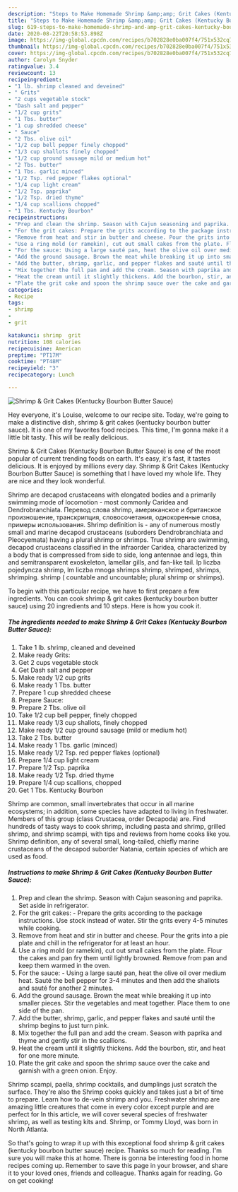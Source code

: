 ```yaml
---
description: "Steps to Make Homemade Shrimp &amp;amp; Grit Cakes (Kentucky Bourbon Butter Sauce)"
title: "Steps to Make Homemade Shrimp &amp;amp; Grit Cakes (Kentucky Bourbon Butter Sauce)"
slug: 619-steps-to-make-homemade-shrimp-and-amp-grit-cakes-kentucky-bourbon-butter-sauce
date: 2020-08-22T20:58:53.898Z
image: https://img-global.cpcdn.com/recipes/b702828e0ba007f4/751x532cq70/shrimp-grit-cakes-kentucky-bourbon-butter-sauce-recipe-main-photo.jpg
thumbnail: https://img-global.cpcdn.com/recipes/b702828e0ba007f4/751x532cq70/shrimp-grit-cakes-kentucky-bourbon-butter-sauce-recipe-main-photo.jpg
cover: https://img-global.cpcdn.com/recipes/b702828e0ba007f4/751x532cq70/shrimp-grit-cakes-kentucky-bourbon-butter-sauce-recipe-main-photo.jpg
author: Carolyn Snyder
ratingvalue: 3.4
reviewcount: 13
recipeingredient:
- "1 lb. shrimp cleaned and deveined"
- " Grits"
- "2 cups vegetable stock"
- "Dash salt and pepper"
- "1/2 cup grits"
- "1 Tbs. butter"
- "1 cup shredded cheese"
- " Sauce"
- "2 Tbs. olive oil"
- "1/2 cup bell pepper finely chopped"
- "1/3 cup shallots finely chopped"
- "1/2 cup ground sausage mild or medium hot"
- "2 Tbs. butter"
- "1 Tbs. garlic minced"
- "1/2 Tsp. red pepper flakes optional"
- "1/4 cup light cream"
- "1/2 Tsp. paprika"
- "1/2 Tsp. dried thyme"
- "1/4 cup scallions chopped"
- "1 Tbs. Kentucky Bourbon"
recipeinstructions:
- "Prep and clean the shrimp. Season with Cajun seasoning and paprika. Set aside in refrigerator."
- "For the grit cakes: Prepare the grits according to the package instructions. Use stock instead of water. Stir the grits every 4-5 minutes while cooking."
- "Remove from heat and stir in butter and cheese. Pour the grits into a pie plate and chill in the refrigerator for at least an hour."
- "Use a ring mold (or ramekin), cut out small cakes from the plate. Flour the cakes and pan fry them until lightly browned. Remove from pan and keep them warmed in the oven."
- "For the sauce: Using a large sauté pan, heat the olive oil over medium heat. Sauté the bell pepper for 3-4 minutes and then add the shallots and sauté for another 2 minutes."
- "Add the ground sausage. Brown the meat while breaking it up into smaller pieces. Stir the vegetables and meat together. Place them to one side of the pan."
- "Add the butter, shrimp, garlic, and pepper flakes and sauté until the shrimp begins to just turn pink."
- "Mix together the full pan and add the cream. Season with paprika and thyme and gently stir in the scallions."
- "Heat the cream until it slightly thickens. Add the bourbon, stir, and heat for one more minute."
- "Plate the grit cake and spoon the shrimp sauce over the cake and garnish with a green onion. Enjoy."
categories:
- Recipe
tags:
- shrimp
- 
- grit

katakunci: shrimp  grit 
nutrition: 108 calories
recipecuisine: American
preptime: "PT17M"
cooktime: "PT48M"
recipeyield: "3"
recipecategory: Lunch

---
```



![Shrimp &amp; Grit Cakes (Kentucky Bourbon Butter Sauce)](https://img-global.cpcdn.com/recipes/b702828e0ba007f4/751x532cq70/shrimp-grit-cakes-kentucky-bourbon-butter-sauce-recipe-main-photo.jpg)

Hey everyone, it's Louise, welcome to our recipe site. Today, we're going to make a distinctive dish, shrimp &amp; grit cakes (kentucky bourbon butter sauce). It is one of my favorites food recipes. This time, I'm gonna make it a little bit tasty. This will be really delicious.

Shrimp &amp; Grit Cakes (Kentucky Bourbon Butter Sauce) is one of the most popular of current trending foods on earth. It's easy, it's fast, it tastes delicious. It is enjoyed by millions every day. Shrimp &amp; Grit Cakes (Kentucky Bourbon Butter Sauce) is something that I have loved my whole life. They are nice and they look wonderful.

Shrimp are decapod crustaceans with elongated bodies and a primarily swimming mode of locomotion - most commonly Caridea and Dendrobranchiata. Перевод слова shrimp, американское и британское произношение, транскрипция, словосочетания, однокоренные слова, примеры использования. Shrimp definition is - any of numerous mostly small and marine decapod crustaceans (suborders Dendrobranchiata and Pleocyemata) having a plural shrimp or shrimps. True shrimp are swimming, decapod crustaceans classified in the infraorder Caridea, characterized by a body that is compressed from side to side, long antennae and legs, thin and semitransparent exoskeleton, lamellar gills, and fan-like tail. lp liczba pojedyncza shrimp, lm liczba mnoga shrimps shrimp, shrimped, shrimps, shrimping. shrimp ( countable and uncountable; plural shrimp or shrimps).


To begin with this particular recipe, we have to first prepare a few ingredients. You can cook shrimp &amp; grit cakes (kentucky bourbon butter sauce) using 20 ingredients and 10 steps. Here is how you cook it.

<!--inarticleads1-->

##### The ingredients needed to make Shrimp &amp; Grit Cakes (Kentucky Bourbon Butter Sauce):

1. Take 1 lb. shrimp, cleaned and deveined
1. Make ready  Grits:
1. Get 2 cups vegetable stock
1. Get Dash salt and pepper
1. Make ready 1/2 cup grits
1. Make ready 1 Tbs. butter
1. Prepare 1 cup shredded cheese
1. Prepare  Sauce:
1. Prepare 2 Tbs. olive oil
1. Take 1/2 cup bell pepper, finely chopped
1. Make ready 1/3 cup shallots, finely chopped
1. Make ready 1/2 cup ground sausage (mild or medium hot)
1. Take 2 Tbs. butter
1. Make ready 1 Tbs. garlic (minced)
1. Make ready 1/2 Tsp. red pepper flakes (optional)
1. Prepare 1/4 cup light cream
1. Prepare 1/2 Tsp. paprika
1. Make ready 1/2 Tsp. dried thyme
1. Prepare 1/4 cup scallions, chopped
1. Get 1 Tbs. Kentucky Bourbon


Shrimp are common, small invertebrates that occur in all marine ecosystems; in addition, some species have adapted to living in freshwater. Members of this group (class Crustacea, order Decapoda) are. Find hundreds of tasty ways to cook shrimp, including pasta and shrimp, grilled shrimp, and shrimp scampi, with tips and reviews from home cooks like you. Shrimp definition, any of several small, long-tailed, chiefly marine crustaceans of the decapod suborder Natania, certain species of which are used as food. 

<!--inarticleads2-->

##### Instructions to make Shrimp &amp; Grit Cakes (Kentucky Bourbon Butter Sauce):

1. Prep and clean the shrimp. Season with Cajun seasoning and paprika. Set aside in refrigerator.
1. For the grit cakes: - Prepare the grits according to the package instructions. Use stock instead of water. Stir the grits every 4-5 minutes while cooking.
1. Remove from heat and stir in butter and cheese. Pour the grits into a pie plate and chill in the refrigerator for at least an hour.
1. Use a ring mold (or ramekin), cut out small cakes from the plate. Flour the cakes and pan fry them until lightly browned. Remove from pan and keep them warmed in the oven.
1. For the sauce: - Using a large sauté pan, heat the olive oil over medium heat. Sauté the bell pepper for 3-4 minutes and then add the shallots and sauté for another 2 minutes.
1. Add the ground sausage. Brown the meat while breaking it up into smaller pieces. Stir the vegetables and meat together. Place them to one side of the pan.
1. Add the butter, shrimp, garlic, and pepper flakes and sauté until the shrimp begins to just turn pink.
1. Mix together the full pan and add the cream. Season with paprika and thyme and gently stir in the scallions.
1. Heat the cream until it slightly thickens. Add the bourbon, stir, and heat for one more minute.
1. Plate the grit cake and spoon the shrimp sauce over the cake and garnish with a green onion. Enjoy.


Shrimp scampi, paella, shrimp cocktails, and dumplings just scratch the surface. They&#39;re also the Shrimp cooks quickly and takes just a bit of time to prepare. Learn how to de-vein shrimp and you. Freshwater shrimp are amazing little creatures that come in every color except purple and are perfect for In this article, we will cover several species of freshwater shrimp, as well as testing kits and. Shrimp, or Tommy Lloyd, was born in North Atlanta. 

So that's going to wrap it up with this exceptional food shrimp &amp; grit cakes (kentucky bourbon butter sauce) recipe. Thanks so much for reading. I'm sure you will make this at home. There is gonna be interesting food in home recipes coming up. Remember to save this page in your browser, and share it to your loved ones, friends and colleague. Thanks again for reading. Go on get cooking!
